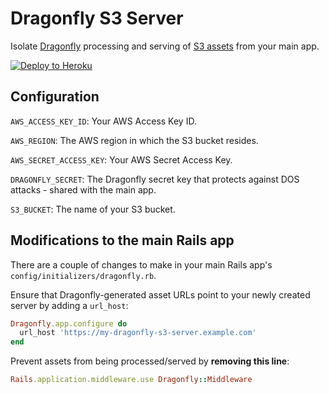 # Dragonfly S3 Server

Isolate [Dragonfly](https://github.com/markevans/dragonfly) processing and serving of [S3 assets](https://github.com/markevans/dragonfly-s3_data_store) from your main app.

[![Deploy to Heroku](https://www.herokucdn.com/deploy/button.svg)](https://heroku.com/deploy?template=https://github.com/benpickles/dragonfly-s3-server)

## Configuration

`AWS_ACCESS_KEY_ID`: Your AWS Access Key ID.

`AWS_REGION`: The AWS region in which the S3 bucket resides.

`AWS_SECRET_ACCESS_KEY`: Your AWS Secret Access Key.

`DRAGONFLY_SECRET`: The Dragonfly secret key that protects against DOS attacks - shared with the main app.

`S3_BUCKET`: The name of your S3 bucket.

## Modifications to the main Rails app

There are a couple of changes to make in your main Rails app's `config/initializers/dragonfly.rb`.

Ensure that Dragonfly-generated asset URLs point to your newly created server by adding a `url_host`:

```ruby
Dragonfly.app.configure do
  url_host 'https://my-dragonfly-s3-server.example.com'
end
```

Prevent assets from being processed/served by **removing this line**:

```ruby
Rails.application.middleware.use Dragonfly::Middleware
```
